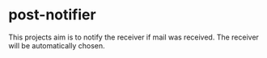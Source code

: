 # post-notifier
This projects aim is to notify the receiver if mail was received. The receiver will be automatically chosen.
